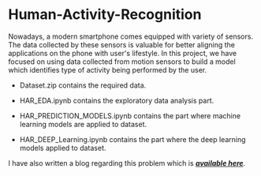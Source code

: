 # Human-Activity-Recognition

Nowadays, a modern smartphone comes equipped with variety of sensors. The data collected by these sensors is valuable for better aligning the applications on the phone with user's lifestyle. In this project, we have focused on using data collected from motion sensors to build a model which identifies type of activity being performed by the user.

- Dataset.zip contains the required data. 

- HAR_EDA.ipynb contains the exploratory data analysis part.

- HAR_PREDICTION_MODELS.ipynb contains the part where machine learning models are applied to dataset.

- HAR_DEEP_Learning.ipynb contains the part where  the deep learning models applied to dataset.

I have also written a blog regarding this problem which is  [***available here***](https://medium.com/@abhishekneema8/human-activity-recognition-1baf180f8eaa). 

